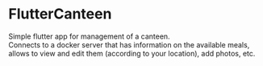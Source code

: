 # FlutterCanteen

Simple flutter app for management of a canteen.  
Connects to a docker server that has information on the available meals, allows to view and edit them (according to your location), add photos, etc.
